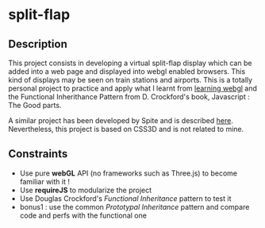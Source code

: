 split-flap
=========

Description
--
This project consists in developing a virtual split-flap display which can be added into a web page and displayed into webgl enabled browsers. This kind of displays may be seen on train stations and airports. 
This is a totally personal project to practice and apply what I learnt from [learning webgl](http://learningwebgl.com/blog/ "Learning WebGL") and the Functional Inherithance Pattern from D. Crockford's book,  Javascript : The Good parts.

A similar project has been developed by Spite and is described [here](http://www.clicktorelease.com/blog/split-flap-display). Nevertheless, this project is based on CSS3D and is not related to mine.


Constraints
--
- Use pure __webGL__ API (no frameworks such as Three.js) to become familiar with it !
- Use __requireJS__ to modularize the project
- Use Douglas Crockford's _Functional Inheritance_ pattern to test it
- bonus1 : use the common _Prototypal Inheritance_ pattern and compare code and perfs with the functional one


